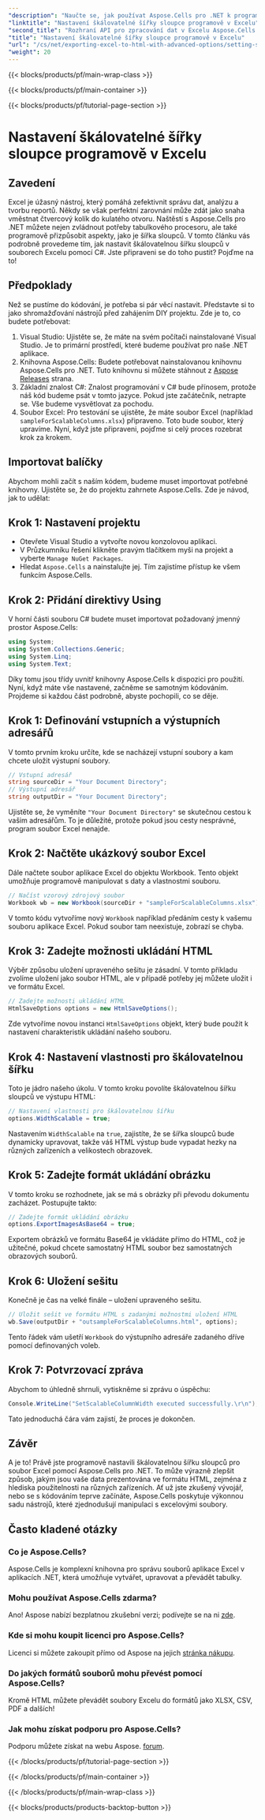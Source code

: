 ```yaml
---
"description": "Naučte se, jak používat Aspose.Cells pro .NET k programovému nastavení škálovatelné šířky sloupců v souborech aplikace Excel. Ideální pro efektivní prezentaci dat."
"linktitle": "Nastavení škálovatelné šířky sloupce programově v Excelu"
"second_title": "Rozhraní API pro zpracování dat v Excelu Aspose.Cells v .NET"
"title": "Nastavení škálovatelné šířky sloupce programově v Excelu"
"url": "/cs/net/exporting-excel-to-html-with-advanced-options/setting-scalable-column-width/"
"weight": 20
---
```


{{< blocks/products/pf/main-wrap-class >}}

{{< blocks/products/pf/main-container >}}

{{< blocks/products/pf/tutorial-page-section >}}

# Nastavení škálovatelné šířky sloupce programově v Excelu

## Zavedení
Excel je úžasný nástroj, který pomáhá zefektivnit správu dat, analýzu a tvorbu reportů. Někdy se však perfektní zarovnání může zdát jako snaha vměstnat čtvercový kolík do kulatého otvoru. Naštěstí s Aspose.Cells pro .NET můžete nejen zvládnout potřeby tabulkového procesoru, ale také programově přizpůsobit aspekty, jako je šířka sloupců. V tomto článku vás podrobně provedeme tím, jak nastavit škálovatelnou šířku sloupců v souborech Excelu pomocí C#. Jste připraveni se do toho pustit? Pojďme na to!
## Předpoklady
Než se pustíme do kódování, je potřeba si pár věcí nastavit. Představte si to jako shromažďování nástrojů před zahájením DIY projektu. Zde je to, co budete potřebovat:
1. Visual Studio: Ujistěte se, že máte na svém počítači nainstalované Visual Studio. Je to primární prostředí, které budeme používat pro naše .NET aplikace.
2. Knihovna Aspose.Cells: Budete potřebovat nainstalovanou knihovnu Aspose.Cells pro .NET. Tuto knihovnu si můžete stáhnout z [Aspose Releases](https://releases.aspose.com/cells/net/) strana. 
3. Základní znalost C#: Znalost programování v C# bude přínosem, protože náš kód budeme psát v tomto jazyce. Pokud jste začátečník, netrapte se. Vše budeme vysvětlovat za pochodu.
4. Soubor Excel: Pro testování se ujistěte, že máte soubor Excel (například `sampleForScalableColumns.xlsx`) připraveno. Toto bude soubor, který upravíme.
Nyní, když jste připraveni, pojďme si celý proces rozebrat krok za krokem.
## Importovat balíčky
Abychom mohli začít s naším kódem, budeme muset importovat potřebné knihovny. Ujistěte se, že do projektu zahrnete Aspose.Cells. Zde je návod, jak to udělat:
## Krok 1: Nastavení projektu
- Otevřete Visual Studio a vytvořte novou konzolovou aplikaci.
- V Průzkumníku řešení klikněte pravým tlačítkem myši na projekt a vyberte `Manage NuGet Packages`.
- Hledat `Aspose.Cells` a nainstalujte jej. Tím zajistíme přístup ke všem funkcím Aspose.Cells.
## Krok 2: Přidání direktivy Using
V horní části souboru C# budete muset importovat požadovaný jmenný prostor Aspose.Cells:
```csharp
using System;
using System.Collections.Generic;
using System.Linq;
using System.Text;
```
Díky tomu jsou třídy uvnitř knihovny Aspose.Cells k dispozici pro použití.
Nyní, když máte vše nastavené, začněme se samotným kódováním. Projdeme si každou část podrobně, abyste pochopili, co se děje.
## Krok 1: Definování vstupních a výstupních adresářů
V tomto prvním kroku určíte, kde se nacházejí vstupní soubory a kam chcete uložit výstupní soubory. 
```csharp
// Vstupní adresář
string sourceDir = "Your Document Directory"; 
// Výstupní adresář
string outputDir = "Your Document Directory"; 
```
Ujistěte se, že vyměníte `"Your Document Directory"` se skutečnou cestou k vašim adresářům. To je důležité, protože pokud jsou cesty nesprávné, program soubor Excel nenajde.
## Krok 2: Načtěte ukázkový soubor Excel
Dále načtete soubor aplikace Excel do objektu Workbook. Tento objekt umožňuje programově manipulovat s daty a vlastnostmi souboru.
```csharp
// Načíst vzorový zdrojový soubor
Workbook wb = new Workbook(sourceDir + "sampleForScalableColumns.xlsx");
```
V tomto kódu vytvoříme nový `Workbook` například předáním cesty k vašemu souboru aplikace Excel. Pokud soubor tam neexistuje, zobrazí se chyba.
## Krok 3: Zadejte možnosti ukládání HTML
Výběr způsobu uložení upraveného sešitu je zásadní. V tomto příkladu zvolíme uložení jako soubor HTML, ale v případě potřeby jej můžete uložit i ve formátu Excel.
```csharp
// Zadejte možnosti ukládání HTML
HtmlSaveOptions options = new HtmlSaveOptions();
```
Zde vytvoříme novou instanci `HtmlSaveOptions` objekt, který bude použit k nastavení charakteristik ukládání našeho souboru.
## Krok 4: Nastavení vlastnosti pro škálovatelnou šířku
Toto je jádro našeho úkolu. V tomto kroku povolíte škálovatelnou šířku sloupců ve výstupu HTML:
```csharp
// Nastavení vlastnosti pro škálovatelnou šířku
options.WidthScalable = true;
```
Nastavením `WidthScalable` na `true`, zajistíte, že se šířka sloupců bude dynamicky upravovat, takže váš HTML výstup bude vypadat hezky na různých zařízeních a velikostech obrazovek.
## Krok 5: Zadejte formát ukládání obrázku 
V tomto kroku se rozhodnete, jak se má s obrázky při převodu dokumentu zacházet. Postupujte takto:
```csharp
// Zadejte formát ukládání obrázku
options.ExportImagesAsBase64 = true;
```
Exportem obrázků ve formátu Base64 je vkládáte přímo do HTML, což je užitečné, pokud chcete samostatný HTML soubor bez samostatných obrazových souborů.
## Krok 6: Uložení sešitu 
Konečně je čas na velké finále – uložení upraveného sešitu. 
```csharp
// Uložit sešit ve formátu HTML s zadanými možnostmi uložení HTML
wb.Save(outputDir + "outsampleForScalableColumns.html", options);
```
Tento řádek vám ušetří `Workbook` do výstupního adresáře zadaného dříve pomocí definovaných voleb. 
## Krok 7: Potvrzovací zpráva
Abychom to úhledně shrnuli, vytiskněme si zprávu o úspěchu:
```csharp
Console.WriteLine("SetScalableColumnWidth executed successfully.\r\n");
```
Tato jednoduchá čára vám zajistí, že proces je dokončen.
## Závěr
A je to! Právě jste programově nastavili škálovatelnou šířku sloupců pro soubor Excel pomocí Aspose.Cells pro .NET. To může výrazně zlepšit způsob, jakým jsou vaše data prezentována ve formátu HTML, zejména z hlediska použitelnosti na různých zařízeních. Ať už jste zkušený vývojář, nebo se s kódováním teprve začínáte, Aspose.Cells poskytuje výkonnou sadu nástrojů, které zjednodušují manipulaci s excelovými soubory.
## Často kladené otázky
### Co je Aspose.Cells?
Aspose.Cells je komplexní knihovna pro správu souborů aplikace Excel v aplikacích .NET, která umožňuje vytvářet, upravovat a převádět tabulky.
### Mohu používat Aspose.Cells zdarma?
Ano! Aspose nabízí bezplatnou zkušební verzi; podívejte se na ni [zde](https://releases.aspose.com/).
### Kde si mohu koupit licenci pro Aspose.Cells?
Licenci si můžete zakoupit přímo od Aspose na jejich [stránka nákupu](https://purchase.aspose.com/buy).
### Do jakých formátů souborů mohu převést pomocí Aspose.Cells?
Kromě HTML můžete převádět soubory Excelu do formátů jako XLSX, CSV, PDF a dalších!
### Jak mohu získat podporu pro Aspose.Cells?
Podporu můžete získat na webu Aspose. [forum](https://forum.aspose.com/c/cells/9).

{{< /blocks/products/pf/tutorial-page-section >}}

{{< /blocks/products/pf/main-container >}}

{{< /blocks/products/pf/main-wrap-class >}}

{{< blocks/products/products-backtop-button >}}